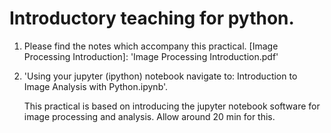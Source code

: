 # Introductory teaching for python.

1) Please find the notes which accompany this practical. [Image Processing Introduction]: 'Image Processing Introduction.pdf'

2) 'Using your jupyter (ipython) notebook navigate to: Introduction to Image Analysis with Python.ipynb'.

     This practical is based on introducing the jupyter notebook software for image processing and analysis. Allow around 20 min for this.